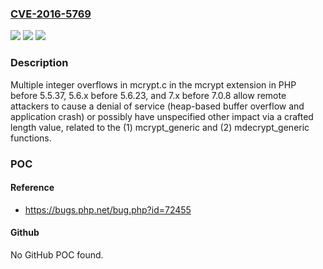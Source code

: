 ### [CVE-2016-5769](https://cve.mitre.org/cgi-bin/cvename.cgi?name=CVE-2016-5769)
![](https://img.shields.io/static/v1?label=Product&message=n%2Fa&color=blue)
![](https://img.shields.io/static/v1?label=Version&message=n%2Fa&color=blue)
![](https://img.shields.io/static/v1?label=Vulnerability&message=n%2Fa&color=brighgreen)

### Description

Multiple integer overflows in mcrypt.c in the mcrypt extension in PHP before 5.5.37, 5.6.x before 5.6.23, and 7.x before 7.0.8 allow remote attackers to cause a denial of service (heap-based buffer overflow and application crash) or possibly have unspecified other impact via a crafted length value, related to the (1) mcrypt_generic and (2) mdecrypt_generic functions.

### POC

#### Reference
- https://bugs.php.net/bug.php?id=72455

#### Github
No GitHub POC found.

